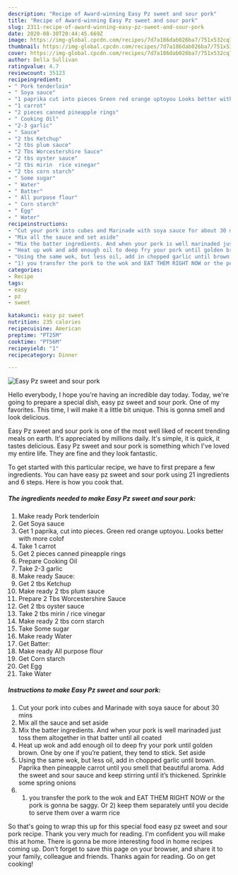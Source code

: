 ```yaml
---
description: "Recipe of Award-winning Easy Pz sweet and sour pork"
title: "Recipe of Award-winning Easy Pz sweet and sour pork"
slug: 2311-recipe-of-award-winning-easy-pz-sweet-and-sour-pork
date: 2020-08-30T20:44:45.669Z
image: https://img-global.cpcdn.com/recipes/7d7a186dab026ba7/751x532cq70/easy-pz-sweet-and-sour-pork-recipe-main-photo.jpg
thumbnail: https://img-global.cpcdn.com/recipes/7d7a186dab026ba7/751x532cq70/easy-pz-sweet-and-sour-pork-recipe-main-photo.jpg
cover: https://img-global.cpcdn.com/recipes/7d7a186dab026ba7/751x532cq70/easy-pz-sweet-and-sour-pork-recipe-main-photo.jpg
author: Della Sullivan
ratingvalue: 4.7
reviewcount: 35123
recipeingredient:
- " Pork tenderloin"
- " Soya sauce"
- "1 paprika cut into pieces Green red orange uptoyou Looks better with more colof"
- "1 carrot"
- "2 pieces canned pineapple rings"
- " Cooking Oil"
- "2-3 garlic"
- " Sauce"
- "2 tbs Ketchup"
- "2 tbs plum sauce"
- "2 Tbs Worcestershire Sauce"
- "2 tbs oyster sauce"
- "2 tbs mirin  rice vinegar"
- "2 tbs corn starch"
- " Some sugar"
- " Water"
- " Batter"
- " All purpose flour"
- " Corn starch"
- " Egg"
- " Water"
recipeinstructions:
- "Cut your pork into cubes and Marinade with soya sauce for about 30 mins"
- "Mix all the sauce and set aside"
- "Mix the batter ingredients. And when your pork is well marinaded just toss them altogether in that batter until all coated"
- "Heat up wok and add enough oil to deep fry your pork until golden brown. One by one if you’re patient, they tend to stick. Set aside"
- "Using the same wok, but less oil, add in chopped garlic until brown. Paprika then pineapple carrot until you smell that beautiful aroma. Add the sweet and sour sauce and keep stirring until it’s thickened. Sprinkle some spring onions"
- "1) you transfer the pork to the wok and EAT THEM RIGHT NOW or the pork is gonna be saggy. Or 2) keep them separately until you decide to serve them over a warm rice"
categories:
- Recipe
tags:
- easy
- pz
- sweet

katakunci: easy pz sweet 
nutrition: 235 calories
recipecuisine: American
preptime: "PT25M"
cooktime: "PT56M"
recipeyield: "1"
recipecategory: Dinner

---
```



![Easy Pz sweet and sour pork](https://img-global.cpcdn.com/recipes/7d7a186dab026ba7/751x532cq70/easy-pz-sweet-and-sour-pork-recipe-main-photo.jpg)

Hello everybody, I hope you're having an incredible day today. Today, we're going to prepare a special dish, easy pz sweet and sour pork. One of my favorites. This time, I will make it a little bit unique. This is gonna smell and look delicious.

Easy Pz sweet and sour pork is one of the most well liked of recent trending meals on earth. It's appreciated by millions daily. It's simple, it is quick, it tastes delicious. Easy Pz sweet and sour pork is something which I've loved my entire life. They are fine and they look fantastic.




To get started with this particular recipe, we have to first prepare a few ingredients. You can have easy pz sweet and sour pork using 21 ingredients and 6 steps. Here is how you cook that.

<!--inarticleads1-->

##### The ingredients needed to make Easy Pz sweet and sour pork:

1. Make ready  Pork tenderloin
1. Get  Soya sauce
1. Get 1 paprika, cut into pieces. Green red orange uptoyou. Looks better with more colof
1. Take 1 carrot
1. Get 2 pieces canned pineapple rings
1. Prepare  Cooking Oil
1. Take 2-3 garlic
1. Make ready  Sauce:
1. Get 2 tbs Ketchup
1. Make ready 2 tbs plum sauce
1. Prepare 2 Tbs Worcestershire Sauce
1. Get 2 tbs oyster sauce
1. Take 2 tbs mirin / rice vinegar
1. Make ready 2 tbs corn starch
1. Take  Some sugar
1. Make ready  Water
1. Get  Batter:
1. Make ready  All purpose flour
1. Get  Corn starch
1. Get  Egg
1. Take  Water




<!--inarticleads2-->

##### Instructions to make Easy Pz sweet and sour pork:

1. Cut your pork into cubes and Marinade with soya sauce for about 30 mins
1. Mix all the sauce and set aside
1. Mix the batter ingredients. And when your pork is well marinaded just toss them altogether in that batter until all coated
1. Heat up wok and add enough oil to deep fry your pork until golden brown. One by one if you’re patient, they tend to stick. Set aside
1. Using the same wok, but less oil, add in chopped garlic until brown. Paprika then pineapple carrot until you smell that beautiful aroma. Add the sweet and sour sauce and keep stirring until it’s thickened. Sprinkle some spring onions
1. 1) you transfer the pork to the wok and EAT THEM RIGHT NOW or the pork is gonna be saggy. Or 2) keep them separately until you decide to serve them over a warm rice




So that's going to wrap this up for this special food easy pz sweet and sour pork recipe. Thank you very much for reading. I'm confident you will make this at home. There is gonna be more interesting food in home recipes coming up. Don't forget to save this page on your browser, and share it to your family, colleague and friends. Thanks again for reading. Go on get cooking!
